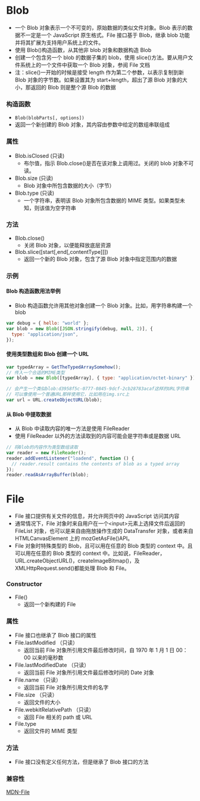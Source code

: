 # Blob

- 一个 Blob 对象表示一个不可变的，原始数据的类似文件对象。Blob 表示的数据不一定是一个 JavaScript 原生格式。File 接口基于 Blob，继承 blob 功能并将其扩展为支持用户系统上的文件。
- 使用 Blob()构造函数，从其他非 blob 对象和数据构造 Blob
- 创建一个包含另一个 blob 的数据子集的 blob，使用 slice()方法。要从用户文件系统上的一个文件中获取一个 Blob 对象，参阅 File 文档
- 注：slice()一开始的时候是接受 length 作为第二个参数，以表示复制到新 Blob 对象的字节数。如果设置其为 start+length，超出了源 Blob 对象的大小，那返回的 Blob 则是整个源 Blob 的数据

### 构造函数

- `Blob(blobParts[, options])`
- 返回一个新创建的 Blob 对象，其内容由参数中给定的数组串联组成

### 属性

- Blob.isClosed (只读)
  - 布尔值，指示 Blob.close()是否在该对象上调用过。关闭的 blob 对象不可读。
- Blob.size (只读)
  - Blob 对象中所包含数据的大小（字节）
- Blob.type (只读)
  - 一个字符串，表明该 Blob 对象所包含数据的 MIME 类型。如果类型未知，则该值为空字符串

### 方法

- Blob.close()
  - 关闭 Blob 对象，以便能释放底层资源
- Blob.slice(\[start\[,end\[,contentType]]])
  - 返回一个新的 Blob 对象，包含了源 Blob 对象中指定范围内的数据

### 示例

#### Blob 构造函数用法举例

- Blob 构造函数允许用其他对象创建一个 Blob 对象。比如，用字符串构建一个 blob

```js
var debug = { hello: "world" };
var blob = new Blob([JSON.stringify(debug, null, 2)], {
  type: "application/json",
});
```

#### 使用类型数组和 Blob 创建一个 URL

```js
var typedArray = GetTheTypedArraySomehow();
// 传入一个合适的MIME类型
var blob = new Blob([typedArray], { type: "application/octet-binary" });

// 会产生一个类似blob:d3958f5c-0777-0845-9dcf-2cb28783acaf这样的URL字符串
// 可以像使用一个普通URL那样使用它，比如用在img.src上
var url = URL.createObjectURL(blob);
```

#### 从 Blob 中提取数据

- 从 Blob 中读取内容的唯一方法是使用 FileReader
- 使用 FileReader 以外的方法读取到的内容可能会是字符串或是数据 URL

```js
// 将Blob的内容作为类型数组读取
var reader = new FileReader();
reader.addEventListener("loadend", function () {
  // reader.result contains the contents of blob as a typed array
});
reader.readAsArrayBuffer(blob);
```

# File

- File 接口提供有关文件的信息，并允许网页中的 JavaScript 访问其内容
- 通常情况下，File 对象时来自用户在一个&lt;input&gt;元素上选择文件后返回的 FileList 对象，也可以是来自由拖放操作生成的 DataTransfer 对象，或者来自 HTMLCanvasElement 上的 mozGetAsFile()API。
- File 对象时特殊类型的 Blob，且可以用在任意的 Blob 类型的 context 中。且可以用在任意的 Blob 类型的 context 中。比如说，FileReader，URL.createObjectURL()，createImageBitmap()，及 XMLHttpRequest.send()都能处理 Blob 和 File。

### Constructor

- File()
  - 返回一个新构建的 File

### 属性

- File 接口也继承了 Blob 接口的属性
- File.lastModified （只读）
  - 返回当前 File 对象所引用文件最后修改时间，自 1970 年 1 月 1 日 00：00 以来的毫秒数
- File.lastModifiedDate （只读）
  - 返回当前 File 对象所引用文件最后修改时间的 Date 对象
- File.name （只读）
  - 返回当前 File 对象所引用文件的名字
- File.size （只读）
  - 返回文件的大小
- File.webkitRelativePath （只读）
  - 返回 File 相关的 path 或 URL
- File.type
  - 返回文件的 MIME 类型

### 方法

- File 接口没有定义任何方法，但是继承了 Blob 接口的方法

### 兼容性

[MDN-File](https://developer.mozilla.org/zh-CN/docs/Web/API/File)
